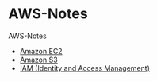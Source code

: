 # AWS-Notes
AWS-Notes
- [Amazon EC2](./EC2/Basics.md)
- [Amazon S3](./S3/Overview.md)
- [IAM (Identity and Access Management)](./General/IAM.md)
